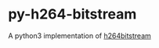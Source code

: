 # py-h264-bitstream

A python3 implementation of [h264bitstream](hhttps://github.com/aizvorski/h264bitstream)
